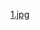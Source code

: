 
[1.jpg](https://github.com/orange-Nan/metedraw/image/Shenyang_meteorological_annual_variation.jpg)
